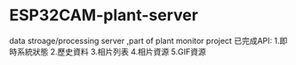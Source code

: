 # ESP32CAM-plant-server
data stroage/processing server ,part of plant monitor project
已完成API:
1.即時系統狀態
2.歷史資料
3.相片列表 
4.相片資源
5.GIF資源
